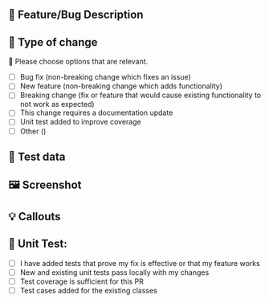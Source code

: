 ## 📝 Feature/Bug Description
  

## 🏁 Type of change

🚨 Please choose options that are relevant.

- [ ] Bug fix (non-breaking change which fixes an issue)
- [ ] New feature (non-breaking change which adds functionality)
- [ ] Breaking change (fix or feature that would cause existing functionality to not work as expected)
- [ ] This change requires a documentation update
- [ ] Unit test added to improve coverage
- [ ] Other ()

## 🤖 Test data


## 🖼️ Screenshot


## 💡 Callouts


## 👷 Unit Test:
- [ ] I have added tests that prove my fix is effective or that my feature works
- [ ] New and existing unit tests pass locally with my changes
- [ ] Test coverage is sufficient for this PR
- [ ] Test cases added for the existing classes
